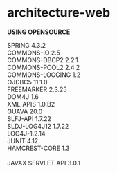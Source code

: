 # architecture-web

<b>USING OPENSOURCE</b>
 
SPRING 4.3.2<br/>
COMMONS-IO 2.5<br/>
COMMONS-DBCP2 2.2.1<br/>
COMMONS-POOL2 2.4.2<br/>
COMMONS-LOGGING 1.2<br/>
OJDBC5 11.1.0<br/>
FREEMARKER 2.3.25<br/>
DOM4J 1.6<br/>
XML-APIS 1.0.B2<br/>
GUAVA 20.0<br/>
SLFJ-API 1.7.22<br/>
SLDJ-LOG4J12 1.7.22<br/>
LOG4J-1.2.14<br/>
JUNIT 4.12<br/>
HAMCREST-CORE 1.3<br/>
<br/>
JAVAX SERVLET API 3.0.1<br/>

